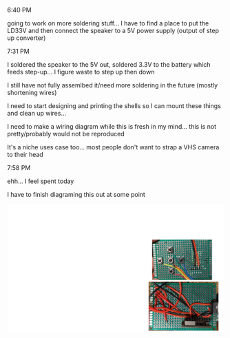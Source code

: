 6:40 PM

going to work on more soldering stuff... I have to find a place to put the LD33V and then connect the speaker to a 5V power supply (output of step up converter)

7:31 PM

I soldered the speaker to the 5V out, soldered 3.3V to the battery which feeds step-up... I figure waste to step up then down

I still have not fully assemlbed it/need more soldering in the future (mostly shortening wires)

I need to start designing and printing the shells so I can mount these things and clean up wires...

I need to make a wiring diagram while this is fresh in my mind... this is not pretty/probably would not be reproduced

It's a niche uses case too... most people don't want to strap a VHS camera to their head

7:58 PM

ehh... I feel spent today

I have to finish diagraming this out at some point

<img src="../images/finish-this.png"/>
